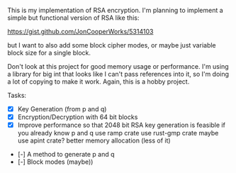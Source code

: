 This is my implementation of RSA encryption. I'm planning to implement a simple but functional version of RSA like this:

https://gist.github.com/JonCooperWorks/5314103

but I want to also add some block cipher modes, or maybe just variable block size for a single block.


Don't look at this project for good memory usage or performance. I'm using a library for big int that looks like I can't pass references into it, so I'm doing a lot of copying to make it work. Again, this is a hobby project.


Tasks:
- [x] Key Generation (from p and q)
- [x] Encryption/Decryption with 64 bit blocks
- [x] Improve performance so that 2048 bit RSA key generation is feasible if you already know p and q
        use ramp crate 
        use rust-gmp crate 
        maybe use apint crate?
        better memory allocation (less of it)
- [-] A method to generate p and q
- [-] Block modes (maybe))
